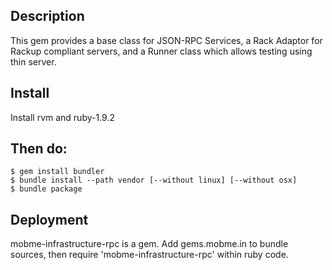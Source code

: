 ## Description

This gem provides a base class for JSON-RPC Services, a Rack Adaptor for Rackup compliant servers, and a Runner class
which allows testing using thin server.

## Install

Install rvm and ruby-1.9.2

## Then do:

    $ gem install bundler
    $ bundle install --path vendor [--without linux] [--without osx]
    $ bundle package

## Deployment

mobme-infrastructure-rpc is a gem. Add gems.mobme.in to bundle sources, then require 'mobme-infrastructure-rpc' within
ruby code.
